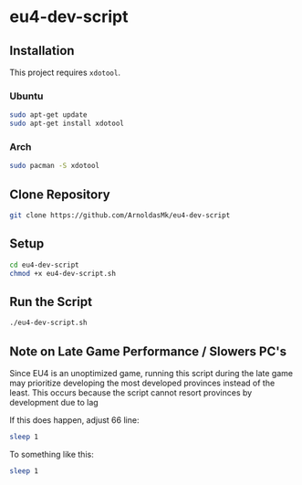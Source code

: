 # eu4-dev-script

## Installation

This project requires `xdotool`.

### Ubuntu

```bash
sudo apt-get update  
sudo apt-get install xdotool
```

### Arch

```bash
sudo pacman -S xdotool
```

## Clone Repository

```bash
git clone https://github.com/ArnoldasMk/eu4-dev-script
```

## Setup

```bash
cd eu4-dev-script
chmod +x eu4-dev-script.sh
```

## Run the Script
```bash
./eu4-dev-script.sh
```
## Note on Late Game Performance / Slowers PC's
Since EU4 is an unoptimized game, running this script during the late game may prioritize developing the most developed provinces instead of the least. This occurs because the script cannot resort provinces by development due to lag

If this does happen, adjust 66 line:
```bash
sleep 1
```
To something like this:
```bash
sleep 1 
```



